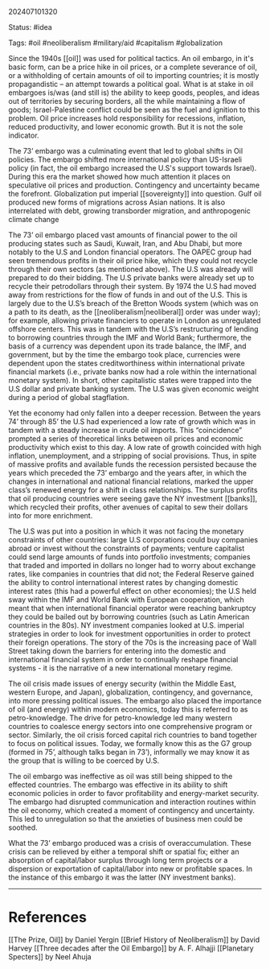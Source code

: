 202407101320

Status: #idea

Tags: #oil #neoliberalism #military/aid #capitalism #globalization 

Since the 1940s [[oil]] was used for political tactics. An oil embargo, in it's basic form, can be a price hike in oil prices, or a complete severance of oil, or a withholding of certain amounts of oil to importing countries; it is mostly propagandistic – an attempt towards a political goal. What is at stake in oil embargoes is/was (and still is) the ability to keep goods, peoples, and ideas out of territories by securing borders, all the while maintaining a flow of goods; Israel-Palestine conflict could be seen as the fuel and ignition to this problem. Oil price increases hold responsibility for recessions, inflation, reduced productivity, and lower economic growth. But it is not the sole indicator. 

The 73’ embargo was a culminating event that led to global shifts in Oil policies. The embargo shifted more international policy than US-Israeli policy (in fact, the oil embargo increased the U.S's support towards Israel). During this era the market showed how much attention it places on speculative oil prices and production. Contingency and uncertainty became the forefront. Globalization put imperial [[sovereignty]] into question.
	Gulf oil produced new forms of migrations across Asian nations. It is also interrelated with debt, growing transborder migration, and anthropogenic climate change

The 73’ oil embargo placed vast amounts of financial power to the oil producing states such as Saudi, Kuwait, Iran, and Abu Dhabi, but more notably to the U.S and London financial operators. The OAPEC group had seen tremendous profits in their oil price hike, which they could not recycle through their own sectors (as mentioned above). The U.S was already will prepared to do their bidding. The U.S private banks were already set up to recycle their petrodollars through their system. By 1974 the U.S had moved away from restrictions for the flow of funds in and out of the U.S. This is largely due to the U.S’s breach of the Bretton Woods system (which was on a path to its death, as the [[neoliberalism|neoliberal]] order was under way); for example, allowing private financiers to operate in London as unregulated offshore centers. This was in tandem with the U.S’s restructuring of lending to borrowing countries through the IMF and World Bank; furthermore, the basis of a currency was dependent upon its trade balance, the IMF, and government, but by the time the embargo took place, currencies were dependent upon the states creditworthiness within international private financial markets (i.e., private banks now had a role within the international monetary system). In short, other capitalistic states were trapped into the U.S dollar and private banking system. The U.S was given economic weight during a period of global stagflation.

Yet the economy had only fallen into a deeper recession. Between the years 74’ through 85’ the U.S had experienced a low rate of growth which was in tandem with a steady increase in crude oil imports. This “coincidence” prompted a series of theoretical links between oil prices and economic productivity which exist to this day. A low rate of growth coincided with high inflation, unemployment, and a stripping of social provisions. Thus, in spite of massive profits and available funds the recession persisted because the years which preceded the 73’ embargo and the years after, in which the changes in international and national financial relations, marked the upper class’s renewed energy for a shift in class relationships. The surplus profits that oil producing countries were seeing gave the NY investment [[banks]], which recycled their profits, other avenues of capital to sew their dollars into for more enrichment.

The U.S was put into a position in which it was not facing the monetary constraints of other countries: large U.S corporations could buy companies abroad or invest without the constraints of payments; venture capitalist could send large amounts of funds into portfolio investments; companies that traded and imported in dollars no longer had to worry about exchange rates, like companies in countries that did not; the Federal Reserve gained the ability to control international interest rates by changing domestic interest rates (this had a powerful effect on other economies); the U.S held sway within the IMF and World Bank with European cooperation, which meant that when international financial operator were reaching bankruptcy they could be bailed out by borrowing countries (such as Latin American countries in the 80s). NY investment companies looked at U.S. imperial strategies in order to look for investment opportunities in order to protect their foreign operations. The story of the 70s is the increasing pace of Wall Street taking down the barriers for entering into the domestic and international financial system in order to continually reshape financial systems
	- it is the narrative of a new international monetary regime.

The oil crisis made issues of energy security (within the Middle East, western Europe, and Japan), globalization, contingency, and governance, into more pressing political issues. The embargo also placed the importance of oil (and energy) within modern economics, today this is referred to as petro-knowledge. The drive for petro-knowledge led many western countries to coalesce energy sectors into one comprehensive program or sector. Similarly, the oil crisis forced capital rich countries to band together to focus on political issues. Today, we formally know this as the G7 group (formed in 75’, although talks began in 73’), informally we may know it as the group that is willing to be coerced by U.S.

The oil embargo was ineffective as oil was still being shipped to the effected countries. The embargo was effective in its ability to shift economic policies in order to favor profitability and energy-market security. The embargo had disrupted communication and interaction routines within the oil economy, which created a moment of contingency and uncertainty. This led to unregulation so that the anxieties of business men could be soothed. 

What the 73’ embargo produced was a crisis of overaccumulation. These crisis can be relieved by either a temporal shift or spatial fix; either an absorption of capital/labor surplus through long term projects or a dispersion or exportation of capital/labor into new or profitable spaces. In the instance of this embargo it was the latter (NY investment banks).


---
# References
[[The Prize, Oil]] by Daniel Yergin
[[Brief History of Neoliberalism]] by David Harvey
[[Three decades after the Oil Embargo]] by A. F. Alhajji
[[Planetary Specters]] by Neel Ahuja